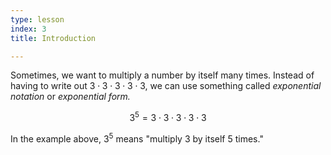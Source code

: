 ```yaml
---
type: lesson
index: 3
title: Introduction

---
```


Sometimes, we want to multiply a number by itself many times. Instead of having to write out $3\cdot3\cdot3\cdot3\cdot3$, we can use something called *exponential notation* or *exponential form.*

$$3^5=3\cdot3\cdot3\cdot3\cdot3$$

In the example above, $3^5$ means "multiply 3 by itself 5 times." 


<!--stackedit_data:
eyJoaXN0b3J5IjpbOTM4NjM5OTY2XX0=
-->